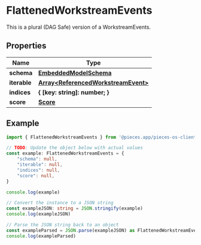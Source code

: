 
# FlattenedWorkstreamEvents

This is a plural (DAG Safe) version of a WorkstreamEvents.

## Properties

Name | Type
------------ | -------------
**schema** | [**EmbeddedModelSchema**](EmbeddedModelSchema)
**iterable** | [**Array&lt;ReferencedWorkstreamEvent&gt;**](ReferencedWorkstreamEvent)
**indices** | **\{ [key: string]: number; \}**
**score** | [**Score**](Score)

## Example

```typescript
import { FlattenedWorkstreamEvents } from '@pieces.app/pieces-os-client'

// TODO: Update the object below with actual values
const example: FlattenedWorkstreamEvents = {
    "schema": null,
    "iterable": null,
    "indices": null,
    "score": null,
}

console.log(example)

// Convert the instance to a JSON string
const exampleJSON: string = JSON.stringify(example)
console.log(exampleJSON)

// Parse the JSON string back to an object
const exampleParsed = JSON.parse(exampleJSON) as FlattenedWorkstreamEvents
console.log(exampleParsed)
```



